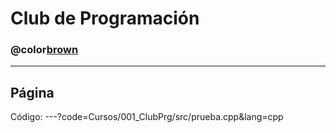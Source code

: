 # Club de Programación

### @color[brown](Prueba)

---
Página
---
Código:
---?code=Cursos/001_ClubPrg/src/prueba.cpp&lang=cpp